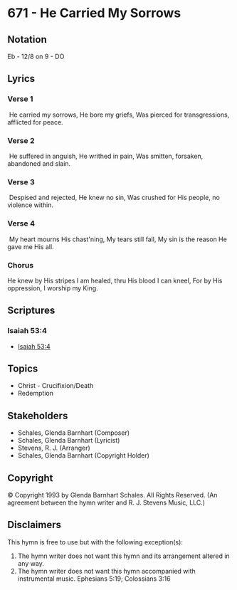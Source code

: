 # 671 - He Carried My Sorrows

## Notation

Eb - 12/8 on 9 - DO

## Lyrics

### Verse 1

 He carried my sorrows, He bore my griefs, Was pierced for transgressions, afflicted for peace.

### Verse 2

 He suffered in anguish, He writhed in pain, Was smitten, forsaken, abandoned and slain.

### Verse 3

 Despised and rejected, He knew no sin, Was crushed for His people, no violence within. 

### Verse 4

 My heart mourns His chast'ning, My tears still fall, My sin is the reason He gave me His all.

### Chorus

He knew by His stripes I am healed, thru His blood I can kneel, For by His oppression, I worship my King.


## Scriptures

### Isaiah 53:4

- [Isaiah 53:4](https://www.biblegateway.com/passage/?search=Isaiah%2053%3A4)


## Topics

- Christ - Crucifixion/Death
- Redemption

## Stakeholders

- Schales, Glenda Barnhart (Composer)
- Schales, Glenda Barnhart (Lyricist)
- Stevens, R. J. (Arranger)
- Schales, Glenda Barnhart (Copyright Holder)

## Copyright

© Copyright 1993 by Glenda Barnhart Schales. All Rights Reserved.
(An agreement between the hymn writer and R. J. Stevens Music, LLC.)

## Disclaimers

This hymn is free to use but with the following exception(s):
1. The hymn writer does not want this hymn and its arrangement altered in any way.
2. The hymn writer does not want this hymn accompanied with instrumental music.
Ephesians 5:19; Colossians 3:16

